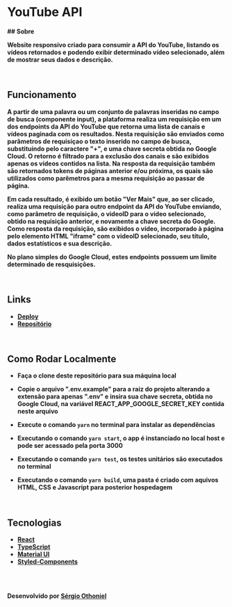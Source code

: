 # YouTube API
<b/>
## Sobre

Website responsivo criado para consumir a API do YouTube, listando os vídeos retornados e podendo exibir determinado vídeo selecionado, além de mostrar seus dados e descrição.

<br />

## Funcionamento

A partir de uma palavra ou um conjunto de palavras inseridas no campo de busca (componente input), a plataforma realiza um requisição em um dos endpoints da API do YouTube que retorna uma lista de canais e vídeos paginada com os resultados. Nesta requisição são enviados como parâmetros de requisiçao o texto inserido no campo de busca, substituindo pelo caractere "+", e uma chave secreta obtida no Google Cloud. O retorno é filtrado para a exclusão dos canais e são exibidos apenas os vídeos contidos na lista. Na resposta da requisição também são retornados tokens de páginas anterior e/ou próxima, os quais são utilizados como parêmetros para a mesma requisição ao passar de página. 

Em cada resultado, é exibido um botão "Ver Mais" que, ao ser clicado, realiza uma requisição para outro endpoint da API do YouTube enviando, como parâmetro de requisição, o videoID para o vídeo selecionado, obtido na requisição anterior, e novamente a chave secreta do Google. Como resposta da requisição, são exibidos o vídeo, incorporado à página pelo elemento HTML "iframe" com o videoID selecionado, seu título, dados estatísticos e sua descrição.

No plano simples do Google Cloud, estes endpoints possuem um limite determinado de resquisições.

<br />

## Links

- <a name="deploy-vercel" href="https://youtube-videos-delta.vercel.app/" target="_blank">Deploy</a>
- <a name="repository" href="https://github.com/sergioothoniel/youtube-videos" target="_blank">Repositório</a>

<br />

## Como Rodar Localmente

- Faça o clone deste repositório para sua máquina local
- Copie o arquivo ".env.example" para a raiz do projeto alterando a extensão para apenas ".env" e insira sua chave secreta, obtida no Google Cloud, na variável <b>REACT_APP_GOOGLE_SECRET_KEY</b> contida neste arquivo
- Execute o comando `yarn` no terminal para instalar as dependências
  
- Executando o comando `yarn start`, o app é instanciado no local host e pode ser acessado pela porta 3000
- Executando o comando `yarn test`, os testes unitários são executados no terminal
- Executando o comando `yarn build`, uma pasta é criado com aquivos HTML, CSS e Javascript para posterior hospedagem

<br />

## Tecnologias

- <a name="react" href="https://pt-br.reactjs.org/" target="_blank">React</a>
- <a name="ts" href="https://www.typescriptlang.org/" target="_blank">TypeScript</a>
- <a name="materialUI" href="https://mui.com/pt/" target="_blank">Material UI</a>
- <a name="styledComponents" href="https://styled-components.com/" target="_blank">Styled-Components</a>

<br/>
<br/>

Desenvolvido por [Sérgio Othoniel](https://github.com/sergioothoniel)

